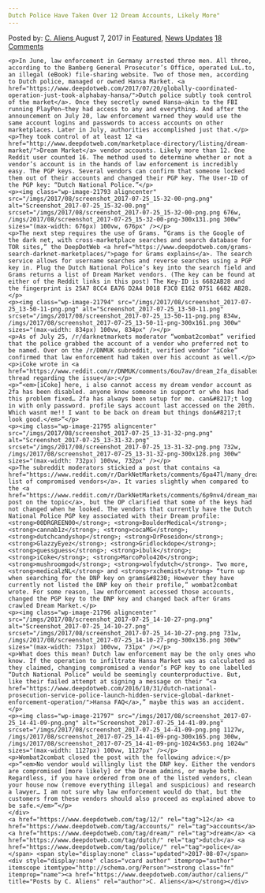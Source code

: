 ```yaml
---
Dutch Police Have Taken Over 12 Dream Accounts, Likely More"
---
```

<article class="post-listing post-21786 post type-post status-publish format-standard has-post-thumbnail hentry  tag-2688 tag-accounts tag-dream tag-dutch tag-police">
    <div class="post-inner">
        <span>Posted by: <a href="https://www.deepdotweb.com/author/caliens/" title="">C. Aliens </a></span>
    <span>August 7, 2017</span>
    <span>in <a href="https://www.deepdotweb.com/category/deepdot-news/" rel="category tag">Featured</a>, <a href="https://www.deepdotweb.com/category/news-updates/" rel="category tag">News Updates</a></span>
    <span><a href="https://www.deepdotweb.com/2017/08/07/dutch-police-taken-12-dream-accounts-likely/#comments">18 Comments</a></span>
    </p>
    <div class="clear"></div>
    
    <p>In June, law enforcement in Germany arrested three men. All three, according to the Bamberg General Prosecutor’s Office, operated LuL.to, an illegal (eBook) file-sharing website. Two of those men, according to Dutch police, managed or owned Hansa Market. <a href="https://www.deepdotweb.com/2017/07/20/globally-coordinated-operation-just-took-alphabay-hansa/">Dutch police subtly took control of the market</a>. Once they secretly owned Hansa—akin to the FBI running PlayPen—they had access to any and everything. And after the announcement on July 20, law enforcement warned they would use the same account logins and passwords to access accounts on other marketplaces. Later in July, authorities accomplished just that.</p>
    <p>They took control of at least 12 <a href="http://www.deepdotweb.com/marketplace-directory/listing/dream-market/">Dream Market</a> vendor accounts. Likely more than 12. One Reddit user counted 16. The method used to determine whether or not a vendor’s account is in the hands of law enforcement is incredibly easy. The PGP keys. Several vendors can confirm that someone locked them out of their accounts and changed their PGP key. The User-ID of the PGP key: “Dutch National Police.”</p>
    <p><img class="wp-image-21793 aligncenter" src="/imgs/2017/08/screenshot_2017-07-25_15-32-00-png.png" alt="Screenshot_2017-07-25_15-32-00.png" srcset="/imgs/2017/08/screenshot_2017-07-25_15-32-00-png.png 676w, /imgs/2017/08/screenshot_2017-07-25_15-32-00-png-300x131.png 300w" sizes="(max-width: 676px) 100vw, 676px" /></p>
    <p>The next step requires the use of Grams. “Grams is the Google of the dark net, with cross-marketplace searches and search database for TOR sites,” the DeepDotWeb <a href="https://www.deepdotweb.com/grams-search-darknet-marketplaces/">page for Grams explains</a>. The search service allows for username searches and reverse searches using a PGP key in. Plug the Dutch National Police’s key into the search field and Grams returns a list of Dream Market vendors. (The key can be found at either of the Reddit links in this post) The Key-ID is 6682AB28 and the fingerprint is 25A7 8CC4 EA76 D2A4 D018 F3C0 E162 0751 6682 AB28.</p>
    <p><img class="wp-image-21794" src="/imgs/2017/08/screenshot_2017-07-25_13-50-11-png.png" alt="Screenshot_2017-07-25_13-50-11.png" srcset="/imgs/2017/08/screenshot_2017-07-25_13-50-11-png.png 834w, /imgs/2017/08/screenshot_2017-07-25_13-50-11-png-300x161.png 300w" sizes="(max-width: 834px) 100vw, 834px" /></p>
    <p>As of July 25, /r/darknetmarkets moderator “wombat2combat” verified that the police grabbed the account of a vendor who preferred not to be named. Over on the /r/DNMUK subreddit, verified vendor “iCoke” confirmed that law enforcement had taken over his account as well.</p>
    <p>iCoke wrote in <a href="https://www.reddit.com/r/DNMUK/comments/6ou7av/dream_2fa_disabled/dkkbmwj/">one thread regarding the issue</a>:</p>
    <p>“<em>[iCoke] here, i also cannot access my dream vendor account as 2fa has been disabled. anyone know someone in support or who has had this problem fixed… 2fa has always been setup for me. can&#8217;t log in with only password. profile says account last accessed on the 20th. Which wasnt me!! I want to be back on dream but things don&#8217;t look good.</em>”</p>
    <p><img class="wp-image-21795 aligncenter" src="/imgs/2017/08/screenshot_2017-07-25_13-31-32-png.png" alt="Screenshot_2017-07-25_13-31-32.png" srcset="/imgs/2017/08/screenshot_2017-07-25_13-31-32-png.png 732w, /imgs/2017/08/screenshot_2017-07-25_13-31-32-png-300x128.png 300w" sizes="(max-width: 732px) 100vw, 732px" /></p>
    <p>The subreddit moderators stickied a post that contains <a href="https://www.reddit.com/r/DarkNetMarkets/comments/6pa47l/many_dream_vendors_compromised/">a list of compromised vendors</a>. It varies slightly when compared to the <a href="https://www.reddit.com/r/DarkNetMarkets/comments/6p9nv4/dream_market_16_compromized_vendors_solid_proof/">original post on the topic</a>, but the OP clarified that some of the keys had not changed when he looked. The vendors that currently have the Dutch National Police PGP key associated with their Dream profile: <strong>00DRGREEN00</strong>; <strong>BoulderMedical</strong>; <strong>cannab1z</strong>; <strong>cocaMG</strong>; <strong>dutchcandyshop</strong>; <strong>DrPoseidon</strong>; <strong>GlazzyEyez</strong>; <strong>Gridlockdope</strong>; <strong>guessguess</strong>; <strong>ibulk</strong>; <strong>iCoke</strong>; <strong>MarcoPolo420</strong>; <strong>mushroomgod</strong>; <strong>wolfydutch</strong>. Two more, <strong>medicalzNL</strong> and <strong>rxchemist</strong> “turn up when searching for the DNP key on grams&#8230; However they have currently not listed the DNP key on their profile,” wombat2combat wrote. For some reason, law enforcement accessed those accounts, changed the PGP key to the DNP key and changed back after Grams crawled Dream Market.</p>
    <p><img class="wp-image-21796 aligncenter" src="/imgs/2017/08/screenshot_2017-07-25_14-10-27-png.png" alt="Screenshot_2017-07-25_14-10-27.png" srcset="/imgs/2017/08/screenshot_2017-07-25_14-10-27-png.png 731w, /imgs/2017/08/screenshot_2017-07-25_14-10-27-png-300x136.png 300w" sizes="(max-width: 731px) 100vw, 731px" /></p>
    <p>What does this mean? Dutch law enforcement may be the only ones who know. If the operation to infiltrate Hansa Market was as calculated as they claimed, changing compromised a vendor’s PGP key to one labelled “Dutch National Police” would be seemingly counterproductive. But, like their failed attempt at signing a message on their “<a href="https://www.deepdotweb.com/2016/10/31/dutch-national-prosecution-service-police-launch-hidden-service-global-darknet-enforcement-operation/">Hansa FAQ</a>,” maybe this was an accident.</p>
    <p><img class="wp-image-21797" src="/imgs/2017/08/screenshot_2017-07-25_14-41-09-png.png" alt="Screenshot_2017-07-25_14-41-09.png" srcset="/imgs/2017/08/screenshot_2017-07-25_14-41-09-png.png 1127w, /imgs/2017/08/screenshot_2017-07-25_14-41-09-png-300x165.png 300w, /imgs/2017/08/screenshot_2017-07-25_14-41-09-png-1024x563.png 1024w" sizes="(max-width: 1127px) 100vw, 1127px" /></p>
    <p>Wombat2combat closed the post with the following advice:</p>
    <p>“<em>No vendor would willingly list the DNP key. Either the vendors are compromised [more likely] or the Dream admins, or maybe both. Regardless, if you have ordered from one of the listed vendors, clean your house now (remove everything illegal and suspicious) and research a lawyer… I am not sure why law enforcement would do that, but the customers from these vendors should also proceed as explained above to be safe.</em>”</p>
    </div>
    <a href="https://www.deepdotweb.com/tag/12/" rel="tag">12</a> <a href="https://www.deepdotweb.com/tag/accounts/" rel="tag">accounts</a> <a href="https://www.deepdotweb.com/tag/dream/" rel="tag">dream</a> <a href="https://www.deepdotweb.com/tag/dutch/" rel="tag">dutch</a> <a href="https://www.deepdotweb.com/tag/police/" rel="tag">police</a></span> <span style="display:none" class="updated">2017-08-07</span>
    <div style="display:none" class="vcard author" itemprop="author" itemscope itemtype="http://schema.org/Person"><strong class="fn" itemprop="name"><a href="https://www.deepdotweb.com/author/caliens/" title="Posts by C. Aliens" rel="author">C. Aliens</a></strong></div>
    
